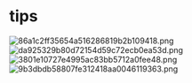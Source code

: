 # tips
![86a1c2ff35654a516286819b2b109418.png](https://www.z4a.net/images/2023/12/31/86a1c2ff35654a516286819b2b109418.png)
![da925329b80d72154d59c72ecb0ea53d.png](https://www.z4a.net/images/2024/01/01/da925329b80d72154d59c72ecb0ea53d.png)
![3801e10727e4995ac83bb5712a0fee48.png](https://www.z4a.net/images/2023/12/31/3801e10727e4995ac83bb5712a0fee48.png)  
![9b3dbdb58807fe312418aa0046119363.png](https://www.z4a.net/images/2024/01/01/9b3dbdb58807fe312418aa0046119363.png)

